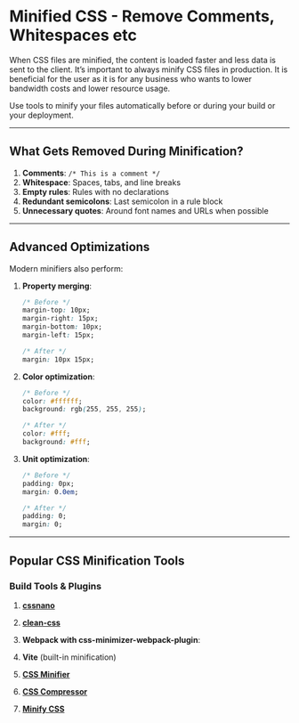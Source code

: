 # Minified CSS - Remove Comments, Whitespaces etc

When CSS files are minified, the content is loaded faster and less data is sent to the client. It’s important to always minify CSS files in production. It is beneficial for the user as it is for any business who wants to lower bandwidth costs and lower resource usage.

Use tools to minify your files automatically before or during your build or your deployment.

---

## What Gets Removed During Minification?

1. **Comments**: `/* This is a comment */`
2. **Whitespace**: Spaces, tabs, and line breaks
3. **Empty rules**: Rules with no declarations
4. **Redundant semicolons**: Last semicolon in a rule block
5. **Unnecessary quotes**: Around font names and URLs when possible

---

## Advanced Optimizations

Modern minifiers also perform:

1. **Property merging**: 
   ```css
   /* Before */
   margin-top: 10px;
   margin-right: 15px;
   margin-bottom: 10px;
   margin-left: 15px;
   
   /* After */
   margin: 10px 15px;
   ```

2. **Color optimization**:
   ```css
   /* Before */
   color: #ffffff;
   background: rgb(255, 255, 255);
   
   /* After */
   color: #fff;
   background: #fff;
   ```

3. **Unit optimization**:
   ```css
   /* Before */
   padding: 0px;
   margin: 0.0em;
   
   /* After */
   padding: 0;
   margin: 0;
   ```

---

## Popular CSS Minification Tools

### Build Tools & Plugins

1. **[cssnano](https://cssnano.co/)**

2. **[clean-css](https://github.com/clean-css/clean-css)**

3. **Webpack with css-minimizer-webpack-plugin**:

4. **Vite** (built-in minification)

5. **[CSS Minifier](https://cssminifier.com/)**

6. **[CSS Compressor](https://csscompressor.com/)**

7. **[Minify CSS](https://www.minifier.org/)**